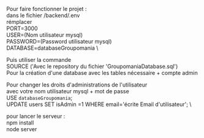 Pour faire fonctionner le projet : \
dans le fichier /backend/.env \
rémplacer \
PORT=3000 \
USER=(Nom utilisateur mysql) \
PASSWORD=(Password utilisateur mysql) \
DATABASE=databaseGroupomania \

Puis utiliser la commande \
SOURCE ('Avec le repository du fichier 'GroupomaniaDatabase.sql') \
Pour la création d'une database avec les tables nécessaire + compte admin

Pour changer les droits d'administrations de l'utilisateur \
avec votre nom utilisateur mysql + mot de passe \
USE `databaseGroupomania`; \
UPDATE users SET isAdmin =1 WHERE email='écrite Email d'utilisateur'; \

pour lancer le serveur : \
npm install \
node server
